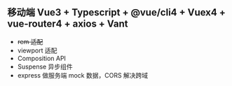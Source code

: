 ## 移动端 Vue3 + Typescript + @vue/cli4 + Vuex4 + vue-router4 + axios + Vant

- ~~rem 适配~~ 
- viewport 适配
- Composition API
- Suspense 异步组件
- express 做服务端 mock 数据，CORS 解决跨域
